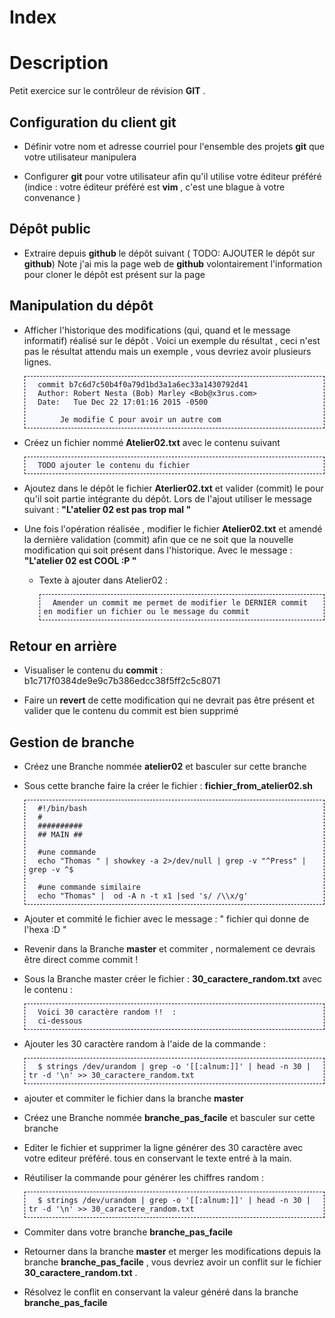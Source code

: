 
<meta http-equiv='Content-Type' content='text/html; charset=utf-8' /> 
<style>
pre{background:#F8F8FF; border:black dashed 1px; padding:6px}
</style>

# Index 

# <a name="Desction" /> Description

Petit exercice sur le contrôleur de révision **GIT** .

## <a name="config_git" /> Configuration du client git

* Définir votre nom et adresse courriel pour l'ensemble des projets **git** que votre utilisateur manipulera

* Configurer **git** pour votre utilisateur afin qu'il utilise votre éditeur préféré (indice : votre éditeur préféré est **vim** , c'est une blague à votre convenance )

## <a name="depot_public" /> Dépôt public 

* Extraire depuis __github__ le dépôt suivant  ( TODO: AJOUTER le dépôt sur __github__)
    Note j'ai mis la page web de __github__ volontairement l'information pour cloner le dépôt est présent sur la page

## <a name="work_with_repo" /> Manipulation du dépôt

* Afficher l'historique des modifications (qui, quand et le message informatif) réalisé sur le dépôt . Voici un exemple du résultat , ceci n'est pas le résultat attendu mais un exemple , vous devriez avoir plusieurs lignes.

        commit b7c6d7c50b4f0a79d1bd3a1a6ec33a1430792d41
        Author: Robert Nesta (Bob) Marley <Bob@x3rus.com>
        Date:   Tue Dec 22 17:01:16 2015 -0500

             Je modifie C pour avoir un autre com


* Créez un fichier nommé **Atelier02.txt** avec le contenu suivant 

        TODO ajouter le contenu du fichier

* Ajoutez dans le dépôt le fichier **Aterlier02.txt** et valider (commit) le pour qu'il soit partie intégrante du dépôt. Lors de l'ajout utiliser le message suivant : __"L'atelier 02 est pas trop mal "__

* Une fois l'opération réalisée , modifier le fichier **Atelier02.txt** et amendé la dernière validation (commit) afin que ce ne soit que la nouvelle modification qui soit présent dans l'historique. Avec le message : __"L'atelier 02 est COOL :P "__

    * Texte à ajouter dans Atelier02 :
            
            Amender un commit me permet de modifier le DERNIER commit en modifier un fichier ou le message du commit

## <a name="Rollback"/> Retour en arrière 

* Visualiser le contenu du **commit** : b1c717f0384de9e9c7b386edcc38f5ff2c5c8071

* Faire un **revert** de cette modification qui ne devrait pas être présent et valider que le contenu du commit est bien supprimé 

## <a name="Gestion_de_branche"/> Gestion de branche 

* Créez une Branche nommée **atelier02** et basculer sur cette branche

* Sous cette branche faire la créer le fichier : **fichier\_from\_atelier02.sh**

        #!/bin/bash
        #
        ##########
        ## MAIN ##

        #une commande 
        echo "Thomas " | showkey -a 2>/dev/null | grep -v "^Press" | grep -v ^$

        #une commande similaire
        echo "Thomas" |  od -A n -t x1 |sed 's/ /\\x/g'

* Ajouter et commité le fichier avec le message : " fichier qui donne de l'hexa :D "

* Revenir dans la Branche **master** et commiter , normalement ce devrais être direct comme commit !

* Sous la Branche master créer le fichier : __30\_caractere\_random.txt__ avec le contenu :

        Voici 30 caractère random !!  : 
        ci-dessous 

* Ajouter les 30 caractère random à l'aide de la commande : 

        $ strings /dev/urandom | grep -o '[[:alnum:]]' | head -n 30 | tr -d '\n' >> 30_caractere_random.txt

* ajouter et commiter le fichier dans la branche **master** 

* Créez une Branche nommée **branche_pas_facile** et basculer sur cette branche

* Editer le fichier et supprimer la ligne générer des 30 caractère avec votre editeur préféré. tous en conservant le texte entré à la main.

* Réutiliser la commande pour générer les chiffres random :

        $ strings /dev/urandom | grep -o '[[:alnum:]]' | head -n 30 | tr -d '\n' >> 30_caractere_random.txt
 
* Commiter dans votre branche **branche_pas_facile**

* Retourner dans la branche **master** et merger les modifications depuis la branche **branche_pas_facile** , vous devriez avoir un conflit sur le fichier __30\_caractere\_random.txt__ .

* Résolvez le conflit en conservant la valeur généré dans la branche **branche_pas_facile**
